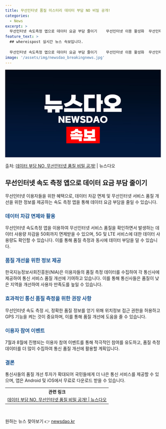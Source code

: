 ```yaml
---
title: 무선인터넷 품질 미스터리 데이터 부담 NO 비밀 공개!
categories:
  - News
excerpt: >
  무선인터넷 속도측정 앱으로 데이터 요금 부담 줄이기    무선인터넷 이용 활성화  무선인터넷 속도 측정 앱을…
feature_text: >
  ## whereispost 실시간 뉴스 속보입니다.

  무선인터넷 속도측정 앱으로 데이터 요금 부담 줄이기    무선인터넷 이용 활성화  무선인터넷 속도 측정 앱을…
image: '/assets/img/newsdao_breakingnews.jpg'
---
```


![뉴스다오 속보](/assets/img/newsdao_breakingnews.jpg)

<p>출처: <a href="https://newsdao.kr/4337" rel="dofollow">데이터 부담 NO, 무선인터넷 품질 비밀 공개!</a> | 뉴스다오</p>

<h2 data-ke-size="size26">무선인터넷 속도 측정 앱으로 데이터 요금 부담 줄이기</h2>
<p data-ke-size="size16">무선인터넷 이용자들을 위한 혜택으로, 데이터 차감 면제 및 무선인터넷 서비스 품질 개선을 위한 정보를 제공하는 속도 측정 앱을 통해 데이터 요금 부담을 줄일 수 있습니다.</p>

<h3><b><span style="color: #1a5490;">데이터 차감 면제와 활용</b></span></h3>
<p data-ke-size="size16">무선인터넷 속도측정 앱을 이용하여 무선인터넷 서비스 품질을 확인하면서 발생하는 데이터 사용량 차감을 50회까지 면제받을 수 있으며, 5G 및 LTE 서비스에 대한 데이터 사용량도 확인할 수 있습니다. 이를 통해 품질 측정과 동시에 데이터 부담을 덜 수 있습니다.</p>

<h3><b><span style="color: #1a5490;">품질 개선을 위한 정보 제공</b></span></h3>
<p data-ke-size="size16">한국지능정보사회진흥원(NIA)은 이용자들의 품질 측정 데이터를 수집하여 각 통신사에 제공하여 통신 서비스 품질 개선에 기여하고 있습니다. 이를 통해 통신사들은 품질이 낮은 지역을 개선하여 사용자 만족도를 높일 수 있습니다.</p>

<h3><b><span style="color: #1a5490;">효과적인 통신 품질 측정을 위한 권장 사항</b></span></h3>
<p data-ke-size="size16">무선인터넷 속도 측정 시, 정확한 품질 정보를 얻기 위해 위치정보 접근 권한을 허용하고 GPS 기능을 켜는 것이 중요하며, 이를 통해 품질 개선에 도움을 줄 수 있습니다.</p>

<h3><b><span style="color: #1a5490;">이용자 참여 이벤트</b></span></h3>
<p data-ke-size="size16">7월과 8월에 진행되는 이용자 참여 이벤트를 통해 적극적인 참여를 유도하고, 품질 측정 데이터를 더 많이 수집하여 통신 품질 개선에 활용할 계획입니다.</p>

<h3><b><span style="color: #1a5490;">결론</b></span></h3>
<p data-ke-size="size16">통신사들의 품질 개선 투자가 확대되어 국민들에게 더 나은 통신 서비스를 제공할 수 있으며, 앱은 Android 및 iOS에서 무료로 다운로드 받을 수 있습니다.</p>

<table>
  <tr>
    <td style="text-align: center; height: 17px;"><b>관련 링크</b></td>
  </tr>
  <tr>
    <td style="text-align: center; height: 17px;"><a href="https://newsdao.kr/4337">데이터 부담 NO, 무선인터넷 품질 비밀 공개! | 뉴스다오</a></td>
  </tr>
</table>
<p data-ke-size="size16">&nbsp;</p> 

원하는 뉴스 찾아보기 👉 <a href="https://newsdao.kr" rel="dofollow">newsdao.kr</a>


